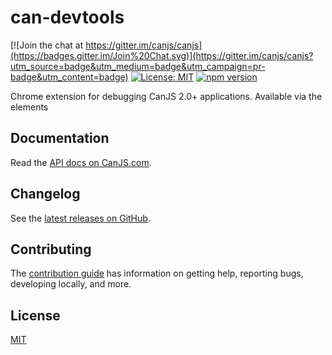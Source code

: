 # can-devtools

[![Join the chat at https://gitter.im/canjs/canjs](https://badges.gitter.im/Join%20Chat.svg)](https://gitter.im/canjs/canjs?utm_source=badge&utm_medium=badge&utm_campaign=pr-badge&utm_content=badge)
[![License: MIT](https://img.shields.io/badge/License-MIT-blue.svg)](https://github.com/canjs/can-devtools/blob/master/LICENSE.md)
[![npm version](https://badge.fury.io/js/can-devtools.svg)](https://www.npmjs.com/package/can-devtools)

Chrome extension for debugging CanJS 2.0+ applications. Available via the elements

## Documentation

Read the [API docs on CanJS.com](https://canjs.com/doc/can-devtools.html).

## Changelog

See the [latest releases on GitHub](https://github.com/canjs/can-devtools/releases).

## Contributing

The [contribution guide](https://github.com/canjs/can-devtools/blob/master/CONTRIBUTING.md) has information on getting help, reporting bugs, developing locally, and more.

## License

[MIT](https://github.com/canjs/can-devtools/blob/master/LICENSE.md)

